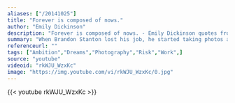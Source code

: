 ```yaml
---
aliases: ["/20141025"]
title: "Forever is composed of nows."
author: "Emily Dickinson"
description: "Forever is composed of nows. - Emily Dickinson quotes from GetInspired365.com"
summary: "When Brandon Stanton lost his job, he started taking photos and became an Internet sensation - this is his story."
referenceurl: ""
tags: ["Ambition","Dreams","Photography","Risk","Work",]
source: "youtube"
videoid: "rkWJU_WzxKc"
image: "https://img.youtube.com/vi/rkWJU_WzxKc/0.jpg"
---
```


{{< youtube rkWJU_WzxKc >}}
